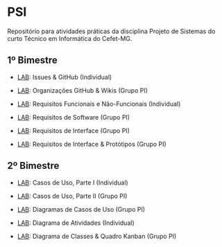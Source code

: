 # PSI

Repositório para atividades práticas da disciplina Projeto de Sistemas do curto Técnico em Informática do Cefet-MG.

## 1º Bimestre

* [LAB](labs/lab-issues.md): Issues & GitHub (Individual)

* [LAB](labs/lab-wikis.md): Organizações GitHub & Wikis (Grupo PI)

* [LAB](labs/lab-requisitos.md): Requisitos Funcionais e Não-Funcionais (Individual)

* [LAB](labs/lab-requisitos-pi.md): Requisitos de Software (Grupo PI)

* [LAB](labs/lab-requisitos-interface-pi.md): Requisitos de Interface (Grupo PI)

* [LAB](labs/lab-requisitos-prototipos-interface-pi.md): Requisitos de Interface & Protótipos (Grupo PI)


## 2º Bimestre

* [LAB](labs/lab-requisitos-casos-uso-parte-1.md): Casos de Uso, Parte I (Individual)

* [LAB](labs/lab-requisitos-casos-uso-parte-2.md): Casos de Uso, Parte II (Grupo PI)

* [LAB](labs/lab-requisitos-diagrama-casos-uso.md): Diagramas de Casos de Uso (Grupo PI)

* [LAB](labs/lab-diagrama-atividades.md): Diagrama de Atividades (Individual)

* [LAB](labs/lab-diagrama-classes.md): Diagrama de Classes & Quadro Kanban (Grupo PI)






